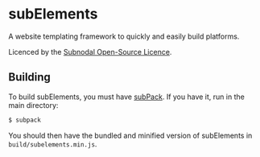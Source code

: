 # subElements
A website templating framework to quickly and easily build platforms.

Licenced by the [Subnodal Open-Source Licence](LICENCE.md).

## Building
To build subElements, you must have
[subPack](https://github.com/Subnodal/subPack). If you have it, run in the main
directory:

```bash
$ subpack
```

You should then have the bundled and minified version of subElements in
`build/subelements.min.js`.